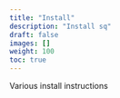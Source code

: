 ```yaml
---
title: "Install"
description: "Install sq"
draft: false
images: []
weight: 100
toc: true
---
```



Various install instructions
